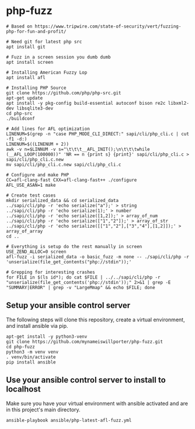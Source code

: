 # php-fuzz

```
# Based on https://www.tripwire.com/state-of-security/vert/fuzzing-php-for-fun-and-profit/

# Need git for latest php src
apt install git

# Fuzz in a screen session you dumb dumb
apt install screen

# Installing American Fuzzy Lop
apt install afl

# Installing PHP Source
git clone https://github.com/php/php-src.git
apt-get update
apt install -y pkg-config build-essential autoconf bison re2c libxml2-dev libsqlite3-dev
cd php-src
./buildconf

# Add lines for AFL optimization
LINENUM=$(grep -n "case PHP_MODE_CLI_DIRECT:" sapi/cli/php_cli.c | cut -f1 -d:)
LINENUM=$((LINENUM + 2))
awk -v n=$LINNUM -v s="\t\t\t__AFL_INIT();\n\t\t\twhile (__AFL_LOOP(100000))" 'NR == n {print s} {print}' sapi/cli/php_cli.c > sapi/cli/php_cli.c.new
mv sapi/cli/php_cli.c.new sapi/cli/php_cli.c

# Configure and make PHP
CC=afl-clang-fast CXX=afl-clang-fast++ ./configure
AFL_USE_ASAN=1 make

# Create test cases
mkdir serialized_data && cd serialized_data
../sapi/cli/php -r 'echo serialize("a");' > string
../sapi/cli/php -r 'echo serialize(1);' > number
../sapi/cli/php -r 'echo serialize([1,2]);' > array_of_num
../sapi/cli/php -r 'echo serialize(["1","2"]);' > array_of_str
../sapi/cli/php -r 'echo serialize([["1","2"],["3","4"],[1,2]]);' > array_of_array
cd ..

# Everything is setup do the rest manually in screen
USE_ZEND_ALLOC=0 screen
afl-fuzz -i serialized_data -o basic_fuzz -m none -- ./sapi/cli/php -r 'unserialize(file_get_contents("php://stdin"));'

# Grepping for interesting crashes
for FILE in $(ls id*); do cat $FILE | ../../sapi/cli/php -r "unserialize(file_get_contents('php://stdin'));" 2>&1 | grep -E "SUMMARY|ERROR" | grep -v "LargeMmap" && echo $FILE; done
```

## Setup your ansible control server
The following steps will clone this repository, create a virtual environment,
and install ansible via pip.
```
apt-get install -y python3-venv
git clone https://github.com/mynameiswillporter/php-fuzz.git
cd php-fuzz
python3 -m venv venv
. venv/bin/activate
pip install ansible
```

## Use your ansible control server to install to localhost
Make sure you have your virtual environment with ansible activated and are in
this project's main directory.
```
ansible-playbook ansible/php-latest-afl-fuzz.yml
```
